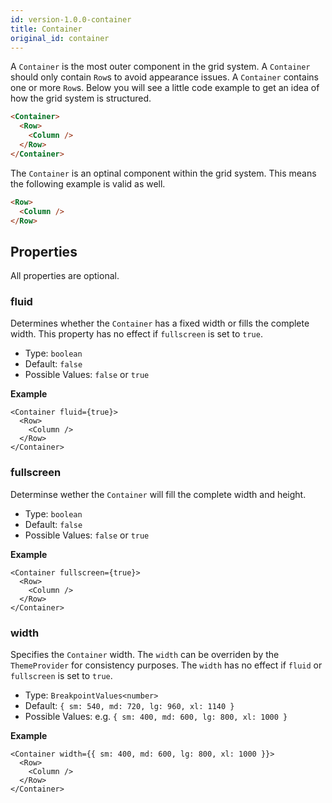 ```yaml
---
id: version-1.0.0-container
title: Container
original_id: container
---
```


A `Container` is the most outer component in the grid system. A `Container` should only contain
`Row`s to avoid appearance issues. A `Container` contains one or more `Row`s. Below you will see a
little code example to get an idea of how the grid system is structured.

```html
<Container>
  <Row>
    <Column />
  </Row>
</Container>
```

The `Container` is an optinal component within the grid system. This means the following example is
valid as well.

```html
<Row>
  <Column />
</Row>
```

## Properties

All properties are optional.

### fluid

Determines whether the `Container` has a fixed width or fills the complete width. This property has
no effect if `fullscreen` is set to `true`.

* Type: `boolean`
* Default: `false`
* Possible Values: `false` or `true`

**Example**

```tsx
<Container fluid={true}>
  <Row>
    <Column />
  </Row>
</Container>
```

### fullscreen

Determinse wether the `Container` will fill the complete width and height.

* Type: `boolean`
* Default: `false`
* Possible Values: `false` or `true`

**Example**

```tsx
<Container fullscreen={true}>
  <Row>
    <Column />
  </Row>
</Container>
```

### width

Specifies the `Container` width. The `width` can be overriden by the `ThemeProvider` for
consistency purposes. The `width` has no effect if `fluid` or `fullscreen` is set to `true`.

* Type: `BreakpointValues<number>`
* Default: `{ sm: 540, md: 720, lg: 960, xl: 1140 }`
* Possible Values: e.g. `{ sm: 400, md: 600, lg: 800, xl: 1000 }`

**Example**

```tsx
<Container width={{ sm: 400, md: 600, lg: 800, xl: 1000 }}>
  <Row>
    <Column />
  </Row>
</Container>
```
